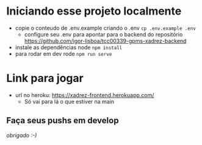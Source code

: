 # Iniciando esse projeto localmente
* copie o conteudo de .env.example criando o .env `cp .env.example .env`
    * configure seu .env para apontar para o backend do repositório https://github.com/igor-lisboa/tcc00339-gpms-xadrez-backend
* instale as dependências node `npm install`
* para rodar em dev rode `npm run serve`
# Link para jogar
* url no heroku: https://xadrez-frontend.herokuapp.com/
    * Só vai para lá o que estiver na main
## Faça seus pushs em develop
*obrigado :-)*